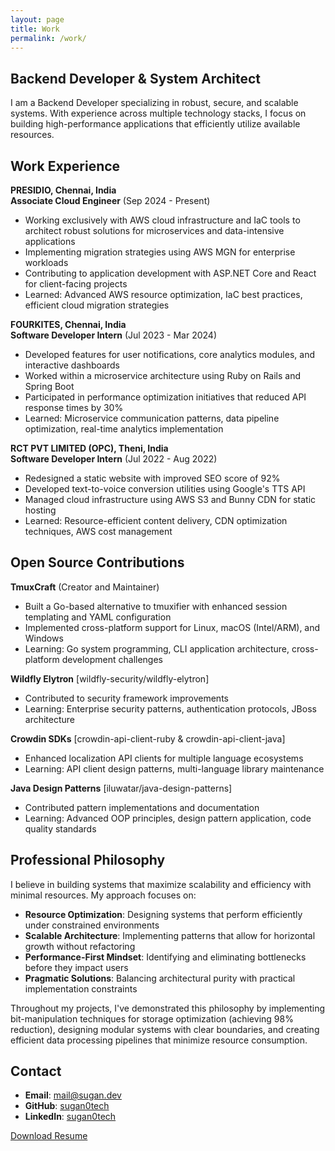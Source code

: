 ```yaml
---
layout: page
title: Work
permalink: /work/
---
```


## Backend Developer & System Architect

I am a Backend Developer specializing in robust, secure, and scalable systems. With experience across multiple technology stacks, I focus on building high-performance applications that efficiently utilize available resources.

## Work Experience

**PRESIDIO, Chennai, India**  
**Associate Cloud Engineer** (Sep 2024 - Present)
* Working exclusively with AWS cloud infrastructure and IaC tools to architect robust solutions for microservices and data-intensive applications
* Implementing migration strategies using AWS MGN for enterprise workloads
* Contributing to application development with ASP.NET Core and React for client-facing projects
* Learned: Advanced AWS resource optimization, IaC best practices, efficient cloud migration strategies

**FOURKITES, Chennai, India**  
**Software Developer Intern** (Jul 2023 - Mar 2024)
* Developed features for user notifications, core analytics modules, and interactive dashboards
* Worked within a microservice architecture using Ruby on Rails and Spring Boot
* Participated in performance optimization initiatives that reduced API response times by 30%
* Learned: Microservice communication patterns, data pipeline optimization, real-time analytics implementation

**RCT PVT LIMITED (OPC), Theni, India**  
**Software Developer Intern** (Jul 2022 - Aug 2022)
* Redesigned a static website with improved SEO score of 92%
* Developed text-to-voice conversion utilities using Google's TTS API
* Managed cloud infrastructure using AWS S3 and Bunny CDN for static hosting
* Learned: Resource-efficient content delivery, CDN optimization techniques, AWS cost management

## Open Source Contributions

**TmuxCraft** (Creator and Maintainer)
* Built a Go-based alternative to tmuxifier with enhanced session templating and YAML configuration
* Implemented cross-platform support for Linux, macOS (Intel/ARM), and Windows
* Learning: Go system programming, CLI application architecture, cross-platform development challenges

**Wildfly Elytron** [wildfly-security/wildfly-elytron]
* Contributed to security framework improvements
* Learning: Enterprise security patterns, authentication protocols, JBoss architecture

**Crowdin SDKs** [crowdin-api-client-ruby & crowdin-api-client-java]
* Enhanced localization API clients for multiple language ecosystems
* Learning: API client design patterns, multi-language library maintenance

**Java Design Patterns** [iluwatar/java-design-patterns]
* Contributed pattern implementations and documentation
* Learning: Advanced OOP principles, design pattern application, code quality standards

## Professional Philosophy

I believe in building systems that maximize scalability and efficiency with minimal resources. My approach focuses on:

* **Resource Optimization**: Designing systems that perform efficiently under constrained environments
* **Scalable Architecture**: Implementing patterns that allow for horizontal growth without refactoring
* **Performance-First Mindset**: Identifying and eliminating bottlenecks before they impact users
* **Pragmatic Solutions**: Balancing architectural purity with practical implementation constraints

Throughout my projects, I've demonstrated this philosophy by implementing bit-manipulation techniques for storage optimization (achieving 98% reduction), designing modular systems with clear boundaries, and creating efficient data processing pipelines that minimize resource consumption.

## Contact

- **Email**: [mail@sugan.dev](mailto:mail@sugan.dev)
- **GitHub**: [sugan0tech](https://github.com/sugan0tech)
- **LinkedIn**: [sugan0tech](https://linkedin.com/in/sugan0tech)

[Download Resume](/public/Resume.pdf)
